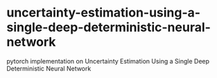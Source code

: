 # uncertainty-estimation-using-a-single-deep-deterministic-neural-network
pytorch implementation on Uncertainty Estimation Using a Single Deep Deterministic Neural Network
